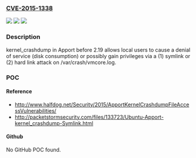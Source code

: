 ### [CVE-2015-1338](https://cve.mitre.org/cgi-bin/cvename.cgi?name=CVE-2015-1338)
![](https://img.shields.io/static/v1?label=Product&message=n%2Fa&color=blue)
![](https://img.shields.io/static/v1?label=Version&message=n%2Fa&color=blue)
![](https://img.shields.io/static/v1?label=Vulnerability&message=n%2Fa&color=brighgreen)

### Description

kernel_crashdump in Apport before 2.19 allows local users to cause a denial of service (disk consumption) or possibly gain privileges via a (1) symlink or (2) hard link attack on /var/crash/vmcore.log.

### POC

#### Reference
- http://www.halfdog.net/Security/2015/ApportKernelCrashdumpFileAccessVulnerabilities/
- http://packetstormsecurity.com/files/133723/Ubuntu-Apport-kernel_crashdump-Symlink.html

#### Github
No GitHub POC found.

